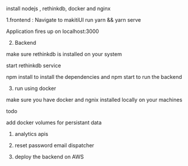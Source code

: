 install nodejs , rethinkdb, docker and nginx

1.frontend :
Navigate to makitiUI run yarn && yarn serve 

Application fires up on localhost:3000

2. Backend 

make sure rethinkdb is installed on your system 

start rethinkdb service 

npm install to install the dependencies and npm start to run the backend 

3. run using docker 

make sure you have docker and ngnix installed locally on your machines 

todo 

add docker volumes for persistant data



1. analytics apis 

2. reset password email dispatcher 

3. deploy the backend on AWS
